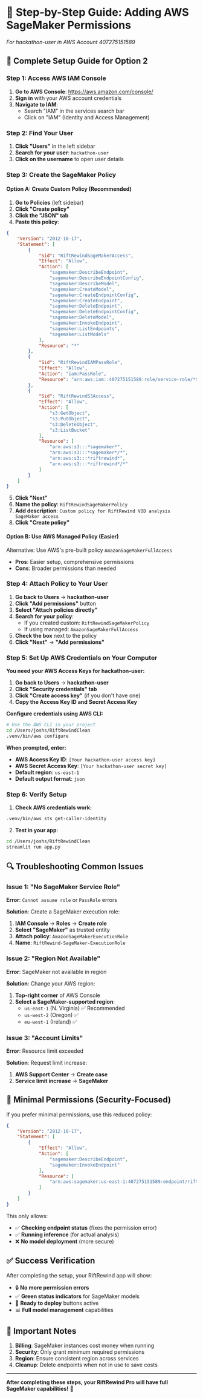 # 🔧 Step-by-Step Guide: Adding AWS SageMaker Permissions
*For hackathon-user in AWS Account 407275151589*

## 🎯 **Complete Setup Guide for Option 2**

### **Step 1: Access AWS IAM Console**

1. **Go to AWS Console**: https://aws.amazon.com/console/
2. **Sign in** with your AWS account credentials
3. **Navigate to IAM**:
   - Search "IAM" in the services search bar
   - Click on "IAM" (Identity and Access Management)

### **Step 2: Find Your User**

1. **Click "Users"** in the left sidebar
2. **Search for your user**: `hackathon-user`
3. **Click on the username** to open user details

### **Step 3: Create the SageMaker Policy**

#### **Option A: Create Custom Policy (Recommended)**

1. **Go to Policies** (left sidebar)
2. **Click "Create policy"**
3. **Click the "JSON" tab**
4. **Paste this policy**:

```json
{
    "Version": "2012-10-17",
    "Statement": [
        {
            "Sid": "RiftRewindSageMakerAccess",
            "Effect": "Allow",
            "Action": [
                "sagemaker:DescribeEndpoint",
                "sagemaker:DescribeEndpointConfig", 
                "sagemaker:DescribeModel",
                "sagemaker:CreateModel",
                "sagemaker:CreateEndpointConfig",
                "sagemaker:CreateEndpoint",
                "sagemaker:DeleteEndpoint",
                "sagemaker:DeleteEndpointConfig",
                "sagemaker:DeleteModel",
                "sagemaker:InvokeEndpoint",
                "sagemaker:ListEndpoints",
                "sagemaker:ListModels"
            ],
            "Resource": "*"
        },
        {
            "Sid": "RiftRewindIAMPassRole",
            "Effect": "Allow", 
            "Action": "iam:PassRole",
            "Resource": "arn:aws:iam::407275151589:role/service-role/*SageMaker*"
        },
        {
            "Sid": "RiftRewindS3Access",
            "Effect": "Allow",
            "Action": [
                "s3:GetObject",
                "s3:PutObject",
                "s3:DeleteObject",
                "s3:ListBucket"
            ],
            "Resource": [
                "arn:aws:s3:::*sagemaker*",
                "arn:aws:s3:::*sagemaker*/*",
                "arn:aws:s3:::*riftrewind*",
                "arn:aws:s3:::*riftrewind*/*"
            ]
        }
    ]
}
```

5. **Click "Next"**
6. **Name the policy**: `RiftRewindSageMakerPolicy`
7. **Add description**: `Custom policy for RiftRewind VOD analysis SageMaker access`
8. **Click "Create policy"**

#### **Option B: Use AWS Managed Policy (Easier)**

Alternative: Use AWS's pre-built policy `AmazonSageMakerFullAccess`
- **Pros**: Easier setup, comprehensive permissions
- **Cons**: Broader permissions than needed

### **Step 4: Attach Policy to Your User**

1. **Go back to Users** → **hackathon-user**
2. **Click "Add permissions"** button
3. **Select "Attach policies directly"**
4. **Search for your policy**:
   - If you created custom: `RiftRewindSageMakerPolicy`  
   - If using managed: `AmazonSageMakerFullAccess`
5. **Check the box** next to the policy
6. **Click "Next"** → **"Add permissions"**

### **Step 5: Set Up AWS Credentials on Your Computer**

**You need your AWS Access Keys for hackathon-user:**

1. **Go back to Users** → **hackathon-user** 
2. **Click "Security credentials" tab**
3. **Click "Create access key"** (if you don't have one)
4. **Copy the Access Key ID and Secret Access Key**

**Configure credentials using AWS CLI:**

```bash
# Use the AWS CLI in your project
cd /Users/joshs/RiftRewindClean
.venv/bin/aws configure
```

**When prompted, enter:**
- **AWS Access Key ID**: `[Your hackathon-user access key]`
- **AWS Secret Access Key**: `[Your hackathon-user secret key]`
- **Default region**: `us-east-1`
- **Default output format**: `json`

### **Step 6: Verify Setup**

1. **Check AWS credentials work:**

```bash
.venv/bin/aws sts get-caller-identity
```

2. **Test in your app**:

```bash
cd /Users/joshs/RiftRewindClean
streamlit run app.py
```

## 🔍 **Troubleshooting Common Issues**

### **Issue 1: "No SageMaker Service Role"**
**Error**: `Cannot assume role` or `PassRole` errors

**Solution**: Create a SageMaker execution role:
1. **IAM Console** → **Roles** → **Create role**
2. **Select "SageMaker"** as trusted entity
3. **Attach policy**: `AmazonSageMakerExecutionRole`
4. **Name**: `RiftRewind-SageMaker-ExecutionRole`

### **Issue 2: "Region Not Available"**
**Error**: SageMaker not available in region

**Solution**: Change your AWS region:
1. **Top-right corner** of AWS Console
2. **Select a SageMaker-supported region**: 
   - `us-east-1` (N. Virginia) ✅ Recommended
   - `us-west-2` (Oregon) ✅
   - `eu-west-1` (Ireland) ✅

### **Issue 3: "Account Limits"**
**Error**: Resource limit exceeded

**Solution**: Request limit increase:
1. **AWS Support Center** → **Create case**
2. **Service limit increase** → **SageMaker**

## 🎯 **Minimal Permissions (Security-Focused)**

If you prefer minimal permissions, use this reduced policy:

```json
{
    "Version": "2012-10-17",
    "Statement": [
        {
            "Effect": "Allow",
            "Action": [
                "sagemaker:DescribeEndpoint",
                "sagemaker:InvokeEndpoint"
            ],
            "Resource": [
                "arn:aws:sagemaker:us-east-1:407275151589:endpoint/riftrewind-*"
            ]
        }
    ]
}
```

This only allows:
- ✅ **Checking endpoint status** (fixes the permission error)
- ✅ **Running inference** (for actual analysis)
- ❌ **No model deployment** (more secure)

## ✅ **Success Verification**

After completing the setup, your RiftRewind app will show:
- 🔒 **No more permission errors**
- ✅ **Green status indicators** for SageMaker models
- 🚀 **Ready to deploy** buttons active
- 📊 **Full model management** capabilities

## 🚨 **Important Notes**

1. **Billing**: SageMaker instances cost money when running
2. **Security**: Only grant minimum required permissions
3. **Region**: Ensure consistent region across services
4. **Cleanup**: Delete endpoints when not in use to save costs

---
**After completing these steps, your RiftRewind Pro will have full SageMaker capabilities!** 🎯